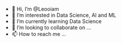 - 👋 Hi, I’m @Leooiam
- 👀 I’m interested in Data Science, AI and ML
- 🌱 I’m currently learning Data Science
- 💞️ I’m looking to collaborate on ...
- 📫 How to reach me ...

<!---
Leooiam/Leooiam is a ✨ special ✨ repository because its `README.md` (this file) appears on your GitHub profile.
You can click the Preview link to take a look at your changes.
--->
